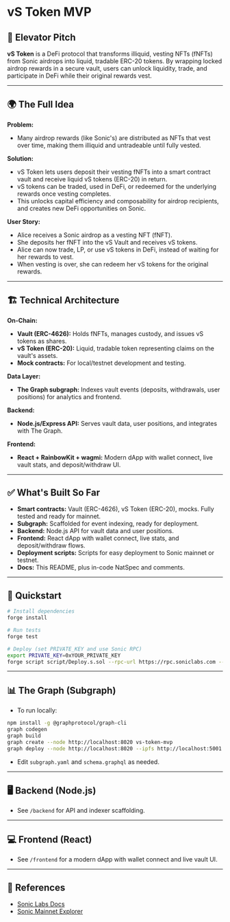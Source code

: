 # vS Token MVP

## 🚀 Elevator Pitch
**vS Token** is a DeFi protocol that transforms illiquid, vesting NFTs (fNFTs) from Sonic airdrops into liquid, tradable ERC-20 tokens. By wrapping locked airdrop rewards in a secure vault, users can unlock liquidity, trade, and participate in DeFi while their original rewards vest.

---

## 🌍 The Full Idea

**Problem:**
- Many airdrop rewards (like Sonic's) are distributed as NFTs that vest over time, making them illiquid and untradeable until fully vested.

**Solution:**
- vS Token lets users deposit their vesting fNFTs into a smart contract vault and receive liquid vS tokens (ERC-20) in return.
- vS tokens can be traded, used in DeFi, or redeemed for the underlying rewards once vesting completes.
- This unlocks capital efficiency and composability for airdrop recipients, and creates new DeFi opportunities on Sonic.

**User Story:**
- Alice receives a Sonic airdrop as a vesting NFT (fNFT).
- She deposits her fNFT into the vS Vault and receives vS tokens.
- Alice can now trade, LP, or use vS tokens in DeFi, instead of waiting for her rewards to vest.
- When vesting is over, she can redeem her vS tokens for the original rewards.

---

## 🏗️ Technical Architecture

**On-Chain:**
- **Vault (ERC-4626):** Holds fNFTs, manages custody, and issues vS tokens as shares.
- **vS Token (ERC-20):** Liquid, tradable token representing claims on the vault's assets.
- **Mock contracts:** For local/testnet development and testing.

**Data Layer:**
- **The Graph subgraph:** Indexes vault events (deposits, withdrawals, user positions) for analytics and frontend.

**Backend:**
- **Node.js/Express API:** Serves vault data, user positions, and integrates with The Graph.

**Frontend:**
- **React + RainbowKit + wagmi:** Modern dApp with wallet connect, live vault stats, and deposit/withdraw UI.

---

## ✅ What's Built So Far
- **Smart contracts:** Vault (ERC-4626), vS Token (ERC-20), mocks. Fully tested and ready for mainnet.
- **Subgraph:** Scaffolded for event indexing, ready for deployment.
- **Backend:** Node.js API for vault data and user positions.
- **Frontend:** React dApp with wallet connect, live stats, and deposit/withdraw flows.
- **Deployment scripts:** Scripts for easy deployment to Sonic mainnet or testnet.
- **Docs:** This README, plus in-code NatSpec and comments.

---

## 🏁 Quickstart

```sh
# Install dependencies
forge install

# Run tests
forge test

# Deploy (set PRIVATE_KEY and use Sonic RPC)
export PRIVATE_KEY=0xYOUR_PRIVATE_KEY
forge script script/Deploy.s.sol --rpc-url https://rpc.soniclabs.com --broadcast --chain-id 146 --private-key $PRIVATE_KEY
```

---

## 📊 The Graph (Subgraph)
- To run locally:
```sh
npm install -g @graphprotocol/graph-cli
graph codegen
graph build
graph create --node http://localhost:8020 vs-token-mvp
graph deploy --node http://localhost:8020 --ipfs http://localhost:5001 vs-token-mvp
```
- Edit `subgraph.yaml` and `schema.graphql` as needed.

---

## 🖥️ Backend (Node.js)
- See `/backend` for API and indexer scaffolding.

---

## 💻 Frontend (React)
- See `/frontend` for a modern dApp with wallet connect and live vault UI.

---

## 🔗 References
- [Sonic Labs Docs](https://docs.soniclabs.com/)
- [Sonic Mainnet Explorer](https://sonicscan.org)
